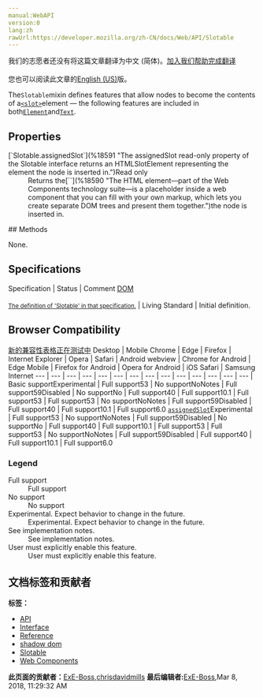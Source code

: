 ```yaml
---
manual:WebAPI
version:0
lang:zh
rawUrl:https://developer.mozilla.org/zh-CN/docs/Web/API/Slotable
---
```




<bdi>我们的志愿者还没有将这篇文章翻译为<bdi>中文 (简体)</bdi>。[加入我们帮助完成翻译](%18588 "")<br></br>您也可以阅读此文章的[English (US)](%18589 "")版。</bdi>






The`Slotable`mixin defines features that allow nodes to become the contents of a[`<slot>`](%18590 "The HTML <slot> element—part of the Web Components technology suite—is a placeholder inside a web component that you can fill with your own markup, which lets you create separate DOM trees and present them together.")element — the following features are included in both[`Element`](%8678 "Element is the most general base class from which all objects in a Document inherit. It only has methods and properties common to all kinds of elements. More specific classes inherit from Element.")and[`Text`](%11709 "The Text interface represents the textual content of Element or Attr.  If an element has no markup within its content, it has a single child implementing Text that contains the element's text.  However, if the element contains markup, it is parsed into information items and Text nodes that form its children.").


## Properties<a name="Properties"></a>
<dl><dt id=''>[`Slotable.assignedSlot`](%18591 "The assignedSlot read-only property of the Slotable interface returns an HTMLSlotElement representing the <slot> element the node is inserted in.")Read only</dt><dd>Returns the[`<slot>`](%18590 "The HTML <slot> element—part of the Web Components technology suite—is a placeholder inside a web component that you can fill with your own markup, which lets you create separate DOM trees and present them together.")the node is inserted in.</dd></dl>
## Methods<a name="Methods"></a>


None.


## Specifications<a name="Specifications"></a>
Specification | Status | Comment 
[DOM<br></br><small>The definition of &#39;Slotable&#39; in that specification.</small>](%18592 "") | Living Standard | Initial definition. 


## Browser Compatibility<a name="Browser_Compatibility"></a>
[新的兼容性表格正在测试中<i></i>](%3360 "")
<abbr>Desktop<i></i></abbr> | <abbr>Mobile<i></i></abbr> 
<abbr>Chrome<i></i></abbr> | <abbr>Edge<i></i></abbr> | <abbr>Firefox<i></i></abbr> | <abbr>Internet Explorer<i></i></abbr> | <abbr>Opera<i></i></abbr> | <abbr>Safari<i></i></abbr> | <abbr>Android webview<i></i></abbr> | <abbr>Chrome for Android<i></i></abbr> | <abbr>Edge Mobile<i></i></abbr> | <abbr>Firefox for Android<i></i></abbr> | <abbr>Opera for Android<i></i></abbr> | <abbr>iOS Safari<i></i></abbr> | <abbr>Samsung Internet<i></i></abbr> 
 ---  |  ---  |  ---  |  ---  |  ---  |  ---  |  ---  |  ---  |  ---  |  ---  |  ---  |  ---  |  ---  |  ---  | 
Basic support<abbr>Experimental<i></i></abbr> | <abbr>Full support</abbr>53 | <abbr>No support</abbr>No<abbr>Notes<i></i></abbr> | <abbr>Full support</abbr>59<abbr>Disabled<i></i></abbr> | <abbr>No support</abbr>No | <abbr>Full support</abbr>40 | <abbr>Full support</abbr>10.1 | <abbr>Full support</abbr>53 | <abbr>Full support</abbr>53 | <abbr>No support</abbr>No<abbr>Notes<i></i></abbr> | <abbr>Full support</abbr>59<abbr>Disabled<i></i></abbr> | <abbr>Full support</abbr>40 | <abbr>Full support</abbr>10.1 | <abbr>Full support</abbr>6.0 
[`assignedSlot`](%18593 "")<abbr>Experimental<i></i></abbr> | <abbr>Full support</abbr>53 | <abbr>No support</abbr>No<abbr>Notes<i></i></abbr> | <abbr>Full support</abbr>59<abbr>Disabled<i></i></abbr> | <abbr>No support</abbr>No | <abbr>Full support</abbr>40 | <abbr>Full support</abbr>10.1 | <abbr>Full support</abbr>53 | <abbr>Full support</abbr>53 | <abbr>No support</abbr>No<abbr>Notes<i></i></abbr> | <abbr>Full support</abbr>59<abbr>Disabled<i></i></abbr> | <abbr>Full support</abbr>40 | <abbr>Full support</abbr>10.1 | <abbr>Full support</abbr>6.0 


### Legend<a name="Legend"></a>
<dl><dt id=''><abbr>Full support</abbr></dt><dd>Full support</dd><dt id=''><abbr>No support</abbr></dt><dd>No support</dd><dt id=''><abbr>Experimental. Expect behavior to change in the future.<i></i></abbr></dt><dd>Experimental. Expect behavior to change in the future.</dd><dt id=''><abbr>See implementation notes.<i></i></abbr></dt><dd>See implementation notes.</dd><dt id=''><abbr>User must explicitly enable this feature.<i></i></abbr></dt><dd>User must explicitly enable this feature.</dd></dl>



## 文档标签和贡献者
**标签：**
* [API](%50 "")
* [Interface](%3380 "")
* [Reference](%3381 "")
* [shadow dom](%9618 "")
* [Slotable](%18594 "")
* [Web Components](%5170 "")

**此页面的贡献者：**[ExE-Boss](%3990 ""),[chrisdavidmills](%3495 "")
**最后编辑者:**[ExE-Boss](%3990 ""),<time>Mar 8, 2018, 11:29:32 AM</time>


